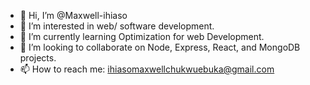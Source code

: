 - 👋 Hi, I’m @Maxwell-ihiaso
- 👀 I’m interested in web/ software development.
- 🌱 I’m currently learning Optimization for web Development.
- 💞️ I’m looking to collaborate on Node, Express, React, and MongoDB projects.
- 📫 How to reach me: ihiasomaxwellchukwuebuka@gmail.com

<!---
Maxwell-ihiaso/Maxwell-ihiaso is a ✨ special ✨ repository because its `README.md` (this file) appears on your GitHub profile.
You can click the Preview link to take a look at your changes.
--->
